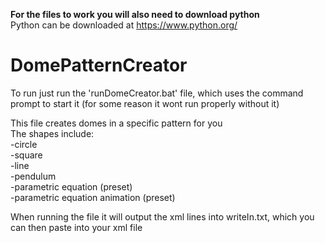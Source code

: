 **For the files to work you will also need to download python** \
Python can be downloaded at https://www.python.org/

# DomePatternCreator
To run just run the 'runDomeCreator.bat' file, which uses the command prompt to start it (for some reason it wont run properly without it)

This file creates domes in a specific pattern for you \
The shapes include: \
-circle \
-square \
-line \
-pendulum \
-parametric equation (preset) \
-parametric equation animation (preset)

When running the file it will output the xml lines into writeIn.txt, which you can then paste into your xml file
